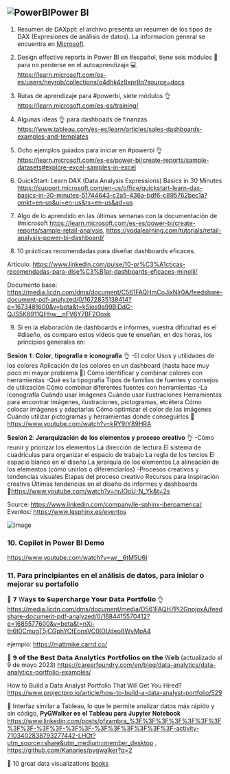## ![PowerBI](https://user-images.githubusercontent.com/82233779/204108116-2a27c514-e70b-4993-b58c-a22a2d4d40a1.PNG)Power BI

1. Resumen de DAXppt: el archivo presenta un resumen de los tipos de DAX (Expresiones de análisis de datos). La informacion general se encuentra en [Microsoft](https://learn.microsoft.com/es-es/dax/dax-overview). 

2. Design effective reports in Power BI en #español, tiene seis módulos 👣 para no perderse en el autoaprendizaje 💻
https://learn.microsoft.com/es-es/users/heyrob/collections/o4dhk4z8xpr8q?source=docs

3. Rutas de aprendizaje para #powerbi, siete módulos 👌 https://learn.microsoft.com/es-es/training/ 

4. Algunas ideas 👌 para dashboads de finanzas  https://www.tableau.com/es-es/learn/articles/sales-dashboards-examples-and-templates

5. Ocho ejemplos guiados para iniciar en #powerbi 👌 https://learn.microsoft.com/es-es/power-bi/create-reports/sample-datasets#explore-excel-samples-in-excel 

6. QuickStart: Learn DAX (Data Analysis Expressions) Basics in 30 Minutes https://support.microsoft.com/en-us/office/quickstart-learn-dax-basics-in-30-minutes-51744643-c2a5-436a-bdf6-c895762bec1a?omkt=en-us&ui=en-us&rs=en-us&ad=us

7. Algo de lo aprendido en las últimas semanas con la documentación de #microsoft
https://learn.microsoft.com/es-es/power-bi/create-reports/sample-retail-analysis, https://yodalearning.com/tutorials/retail-analysis-power-bi-dashboard/

8. 10 prácticas recomendadas para diseñar dashboards eficaces. 

Artículo: https://www.linkedin.com/pulse/10-pr%C3%A1cticas-recomendadas-para-dise%C3%B1ar-dashboards-eficaces-minolli/

Documento base: https://media.licdn.com/dms/document/C561FAQHmCoJixNlr0A/feedshare-document-pdf-analyzed/0/1672835138414?e=1673481600&v=beta&t=kSios9a99BiDdG-QJS5K8911QHhw__nFV6Y7BF2Oosk

9. Si en la elaboración de dashboards  e informes, vuestra dificultad es el #diseño, os comparo estos videos que te enseñan, en dos horas, los principios generales en:

𝐒𝐞𝐬𝐢𝐨́𝐧 𝟏: 𝐂𝐨𝐥𝐨𝐫, 𝐭𝐢𝐩𝐨𝐠𝐫𝐚𝐟𝐢́𝐚 𝐞 𝐢𝐜𝐨𝐧𝐨𝐠𝐫𝐚𝐟𝐢́𝐚 👌
-El color
Usos y utilidades de los colores
Aplicación de los colores en un dashboard (hasta hace muy poco mi mayor problema 🤭)
Cómo identificar y combinar colores con herramientas
-Qué es la tipografía
Tipos de familias de fuentes y consejos de utilización
Cómo combinar diferentes fuentes con herramientas
-La iconografía
Cuándo usar imágenes
Cuándo usar ilustraciones
Herramientas para encontrar imágenes, ilustraciones, pictogramas, etcétera
Cómo colocar imágenes y adaptarlas
Cómo optimizar el color de las imágenes
Cuándo utilizar pictogramas y herramientas donde conseguirlos
🔗 https://www.youtube.com/watch?v=kRY9tY89HRA 

𝐒𝐞𝐬𝐢𝐨́𝐧 𝟐: 𝐉𝐞𝐫𝐚𝐫𝐪𝐮𝐢𝐳𝐚𝐜𝐢𝐨́𝐧 𝐝𝐞 𝐥𝐨𝐬 𝐞𝐥𝐞𝐦𝐞𝐧𝐭𝐨𝐬 𝐲 𝐩𝐫𝐨𝐜𝐞𝐬𝐨 𝐜𝐫𝐞𝐚𝐭𝐢𝐯𝐨 👌
-Cómo reunir y priorizar los elementos
La dirección de lectura
El sistema de cuadrículas para organizar el espacio de trabajo
La regla de los tercios
El espacio blanco en el diseño
La jerarquía de los elementos
La alineación de los elementos (cómo unirlos o diferenciarlos)
-Procesos creativos y tendencias visuales
Etapas del proceso creativo
Recursos para inspiración creativa
Últimas tendencias en el diseño de informes y dashboards
🔗https://www.youtube.com/watch?v=nrJOoU-N_Yk&t=2s

Source: https://www.linkedin.com/company/le-sphinx-iberoamerica/ 
Eventos: https://www.lesphinx.es/eventos

![image](https://user-images.githubusercontent.com/82233779/234268144-f889787c-10ef-4ce1-9697-5771646244d3.png)

### 10. Copilot in Power BI Demo
https://www.youtube.com/watch?v=wr__6tM5U6I 

### 11. Para principiantes en el análisis de datos, para iniciar o mejorar su portafolio

🍁 𝟳 W𝗮𝘆𝘀 𝘁𝗼 𝗦𝘂𝗽𝗲𝗿𝗰𝗵𝗮𝗿𝗴𝗲 𝗬𝗼𝘂𝗿 𝗗𝗮𝘁𝗮 𝗣𝗼𝗿𝘁𝗳𝗼𝗹𝗶𝗼  👌
https://media.licdn.com/dms/document/media/D561FAQH7PI2GnpjoxA/feedshare-document-pdf-analyzed/0/1684415570412?e=1685577600&v=beta&t=nXi-th6t0CmugT5jCGphYCtEonsVC0IOUdeo8WvMpA4

ejemplo: https://mattmike.carrd.co/  


🍂 𝟵 𝗼𝗳 𝘁𝗵𝗲 𝗕𝗲𝘀𝘁 𝗗𝗮𝘁𝗮 𝗔𝗻𝗮𝗹𝘆𝘁𝗶𝗰𝘀 𝗣𝗼𝗿𝘁𝗳𝗼𝗹𝗶𝗼𝘀 𝗼𝗻 𝘁𝗵𝗲 W𝗲𝗯
(actualizado al 9 de mayo 2023)
https://careerfoundry.com/en/blog/data-analytics/data-analytics-portfolio-examples/


How to Build a Data Analyst Portfolio That Will Get You Hired?
https://www.projectpro.io/article/how-to-build-a-data-analyst-portfolio/529


🍹 Interfaz similar a Tableau, lo que le permite analizar datos más rápido y sin código, 𝐏𝐲𝐆𝐖𝐚𝐥𝐤𝐞𝐫 𝐞𝐬 𝐞𝐥 𝐓𝐚𝐛𝐥𝐞𝐚𝐮 𝐩𝐚𝐫𝐚 𝐉𝐮𝐩𝐲𝐭𝐞𝐫 𝐍𝐨𝐭𝐞𝐛𝐨𝐨𝐤 https://www.linkedin.com/posts/pfzambra_%3F%3F%3F%3F%3F%3F%3F%3F%3F-%3F%3F-%3F%3F-%3F%3F%3F%3F%3F%3F-activity-7103402838793277442-LHOt?utm_source=share&utm_medium=member_desktop , https://github.com/Kanaries/pygwalker?q=2 

🍄 10 great data visualizations [books](https://www.linkedin.com/feed/update/urn:li:activity:7106622343518511104/?updateEntityUrn=urn%3Ali%3Afs_updateV2%3A%28urn%3Ali%3Aactivity%3A7106622343518511104%2CFEED_DETAIL%2CEMPTY%2CDEFAULT%2Cfalse%29)  

